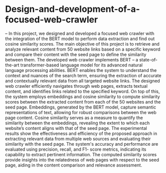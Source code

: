 # Design-and-development-of-a-focused-web-crawler

– In this project, we designed and developed a focused web crawler with the integration of the BERT model to perform data extraction and find out cosine similarity scores. The main objective of this project is to retrieve and analyze relevant content from 50 website links based on a specific keyword and compare their content with the seed page to define the similarity between them. The developed web crawler implements BERT – a state-of-the-art transformer-based language model for its advanced natural language processing abilities. BERT enables the system to understand the context and nuances of the search term, ensuring the extraction of accurate and contextually relevant data from all targeted website links. The designed web crawler efficiently navigates through web pages, extracts textual content, and identifies links related to the specified keyword. On top of this, the system employs embeddings and cosine similarity to compute similarity scores between the extracted content from each of the 50 websites and the seed page. Embeddings, generated by the BERT model, capture semantic representations of text, allowing for robust comparisons between the web page content. Cosine similarity serves as a measure to quantify the similarity between the embeddings, revealing the extent to which each website’s content aligns with that of the seed page. The experimental results show the effectiveness and efficiency of the proposed approach in extracting relevant data from multiple web sources and evaluating their similarity with the seed page. The system's accuracy and performance are evaluated using precision, recall, and F1- score metrics, indicating its capability to extract pertinent information. The computed similarity scores provide insights into the relatedness of web pages with respect to the seed page, aiding in the content comparison and relevance assessment.
